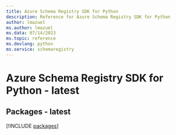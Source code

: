 ```yaml
---
title: Azure Schema Registry SDK for Python
description: Reference for Azure Schema Registry SDK for Python
author: lmazuel
ms.author: lmazuel
ms.data: 07/14/2023
ms.topic: reference
ms.devlang: python
ms.service: schemaregistry
---
```

# Azure Schema Registry SDK for Python - latest
## Packages - latest
[!INCLUDE [packages](schema-registry-index.md)]